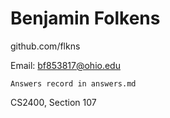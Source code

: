 # Benjamin Folkens

github.com/flkns

Email: bf853817@ohio.edu

```
Answers record in answers.md
```

CS2400, Section 107
